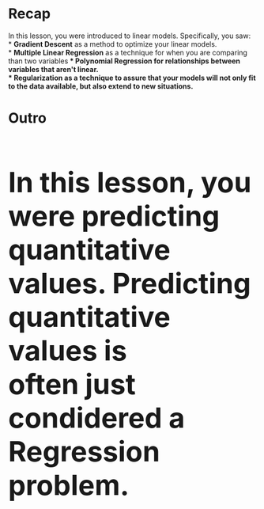 <h1><b> Recap </b></h1>
<p>
In this lesson, you were introduced to linear models. Specifically, you saw: <br>
    * <b>Gradient Descent</b> as a method to optimize your linear models.<br>
    * <b>Multiple Linear Regression</b> as a technique for when you are comparing<br>
    than two variables<b>
    * <b>Polynomial Regression</b> for relationships between variables that aren't linear.<br>
    * <b>Regularization</b> as a technique to assure that your models will not only fit<br>
    to the data available, but also extend to new situations.<br>
<p>
<h1><b> Outro </b><h1>
<p>
In this lesson, you were predicting quantitative values. Predicting quantitative values is<br>
often just condidered a <strong>Regression</strong> problem.
</p>
